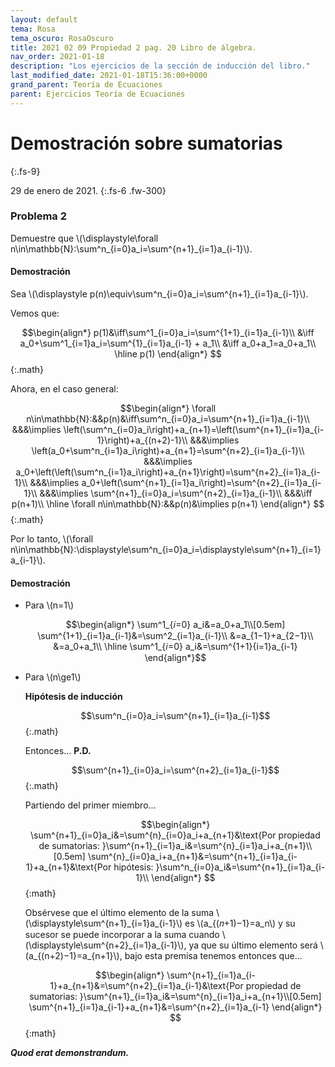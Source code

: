 ```yaml
---
layout: default
tema: Rosa
tema_oscuro: RosaOscuro
title: 2021 02 09 Propiedad 2 pag. 20 Libro de álgebra.
nav_order: 2021-01-18
description: "Los ejercicios de la sección de inducción del libro."
last_modified_date: 2021-01-18T15:36:00+0000
grand_parent: Teoría de Ecuaciones
parent: Ejercicios Teoría de Ecuaciones
---
```


# Demostración sobre&nbsp;<span class="deg-sitio deg-sitio-texto">sumatorias</span>
{:.fs-9}

29 de enero de 2021.
{:.fs-6 .fw-300}

### Problema&nbsp;<span class="deg-sitio deg-sitio-texto">2</span>

Demuestre que \\(\displaystyle\forall n\in\mathbb{N}:\sum^n_{i=0}a_i=\sum^{n+1}\_{i=1}a_{i-1}\\).

#### Demostración
Sea \\(\displaystyle p(n)\equiv\sum^n_{i=0}a_i=\sum^{n+1}\_{i=1}a_{i-1}\\).

Vemos que:

$$\begin{align*}
p(1)&\iff\sum^1_{i=0}a_i=\sum^{1+1}_{i=1}a_{i-1}\\
&\iff a_0+\sum^1_{i=1}a_i=\sum^{1}_{i=1}a_{i-1} + a_1\\
&\iff a_0+a_1=a_0+a_1\\
\hline
p(1)
\end{align*}
$${:.math}

Ahora, en el caso general:

$$\begin{align*}
\forall n\in\mathbb{N}:&&p(n)&\iff\sum^n_{i=0}a_i=\sum^{n+1}_{i=1}a_{i-1}\\
&&&\implies \left(\sum^n_{i=0}a_i\right)+a_{n+1}=\left(\sum^{n+1}_{i=1}a_{i-1}\right)+a_{(n+2)-1}\\
&&&\implies \left(a_0+\sum^n_{i=1}a_i\right)+a_{n+1}=\sum^{n+2}_{i=1}a_{i-1}\\
&&&\implies a_0+\left(\left(\sum^n_{i=1}a_i\right)+a_{n+1}\right)=\sum^{n+2}_{i=1}a_{i-1}\\
&&&\implies a_0+\left(\sum^{n+1}_{i=1}a_i\right)=\sum^{n+2}_{i=1}a_{i-1}\\
&&&\implies \sum^{n+1}_{i=0}a_i=\sum^{n+2}_{i=1}a_{i-1}\\
&&&\iff p(n+1)\\
\hline
\forall n\in\mathbb{N}:&&p(n)&\implies p(n+1)
\end{align*}
$${:.math}

Por lo tanto, \\(\forall n\in\mathbb{N}:\displaystyle\sum^n_{i=0}a_i=\displaystyle\sum^{n+1}\_{i=1}a_{i-1}\\).

#### Demostración

* Para \\(n=1\\) 
  
  $$\begin{align*}
    \sum^1_{𝑖=0} a_i&=a_0+a_1\\[0.5em]
    \sum^{1+1}_{i=1}a_{i-1}&=\sum^2_{i=1}a_{i-1}\\
    &=a_{1−1}+a_{2−1}\\
    &=a_0+a_1\\
    \hline
    \sum^1_{𝑖=0} a_i&=\sum^{1+1}{i=1}a_{i-1}
  \end{align*}$$

* Para \\(n\ge1\\)
  
  **Hipótesis de inducción**

  $$\sum^n_{i=0}a_i=\sum^{n+1}_{i=1}a_{i-1}$${:.math}

  Entonces... **P.D.**

  $$\sum^{n+1}_{i=0}a_i=\sum^{n+2}_{i=1}a_{i-1}$${:.math}
  
  Partiendo del primer miembro… 
  
  $$\begin{align*}
  \sum^{n+1}_{i=0}a_i&=\sum^{n}_{i=0}a_i+a_{n+1}&\text{Por propiedad de sumatorias: }\sum^{n+1}_{i=1}a_i&=\sum^{n}_{i=1}a_i+a_{n+1}\\[0.5em]
  \sum^{n}_{i=0}a_i+a_{n+1}&=\sum^{n+1}_{i=1}a_{i-1}+a_{n+1}&\text{Por hipótesis: }\sum^n_{i=0}a_i&=\sum^{n+1}_{i=1}a_{i-1}\\
  \end{align*}
  $${:math}
  
  Obsérvese que el último elemento de la suma \\(\displaystyle\sum^{n+1}\_{i=1}a\_{i-1}\\) es \\(a\_{(𝑛+1)−1}=a\_n\\) y su sucesor se puede incorporar a la suma cuando \\(\displaystyle\sum^{n+2}\_{i=1}a\_{i-1}\\), ya que su último elemento será  \\(a\_{(n+2)−1}=a\_{n+1}\\), bajo esta premisa tenemos entonces que... 

  $$\begin{align*}
  \sum^{n+1}_{i=1}a_{i-1}+a_{n+1}&=\sum^{n+2}_{i=1}a_{i-1}&\text{Por propiedad de sumatorias: }\sum^{n+1}_{i=1}a_i&=\sum^{n}_{i=1}a_i+a_{n+1}\\[0.5em]
  \sum^{n+1}_{i=1}a_{i-1}+a_{n+1}&=\sum^{n+2}_{i=1}a_{i-1}
  \end{align*}
  $${:math}

***Quod erat demonstrandum.***